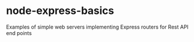 # node-express-basics
Examples of simple web servers implementing Express routers for Rest API end points
